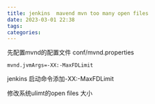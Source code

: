 ```yaml
---
title: jenkins  mavend mvn too many open files
date: 2023-03-01 22:38
tags: 
categories: 
---
```


<!--more-->

先配置mvnd的配置文件 conf/mvnd.properties

```
mvnd.jvmArgs=-XX:-MaxFDLimit
```

jenkins 启动命令添加-XX:-MaxFDLimit

修改系统ulimt的open files 大小